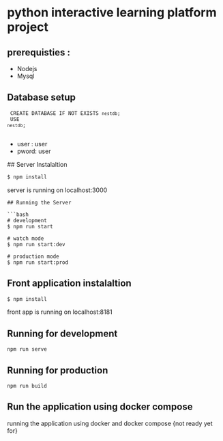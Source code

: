 # python interactive learning platform project

## prerequisties : 
<ul>
<li>Nodejs</li>
<li>Mysql</li>
</ul>

## Database setup
<code> CREATE DATABASE  IF NOT EXISTS `nestdb`; <br>
 USE `nestdb`; <br>
</code>
<ul>
<li>user : user</li>
<li>pword: user</li>
</ul>
## Server Instalaltion 

```bash
$ npm install
```
<div> server is running on localhost:3000 </div>

```
## Running the Server

```bash
# development
$ npm run start

# watch mode
$ npm run start:dev

# production mode
$ npm run start:prod
```



## Front application instalaltion 

```bash
$ npm install
```
<div> front app is running on localhost:8181 </div>


## Running for development
```
npm run serve
```

## Running for production
```
npm run build
```
## Run the application using docker compose
running the application using docker and docker compose 
{not ready yet for}
